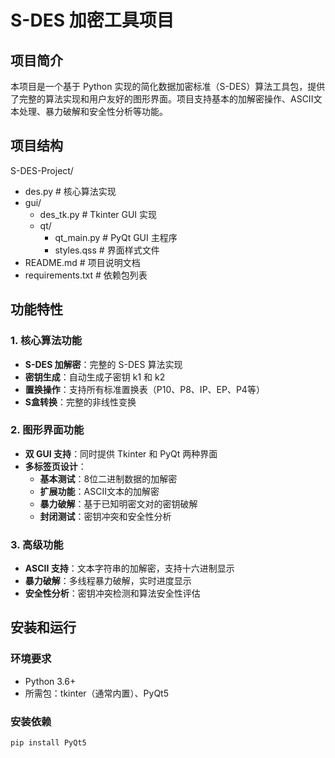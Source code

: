# S-DES 加密工具项目

## 项目简介
本项目是一个基于 Python 实现的简化数据加密标准（S-DES）算法工具包，提供了完整的算法实现和用户友好的图形界面。项目支持基本的加解密操作、ASCII文本处理、暴力破解和安全性分析等功能。

## 项目结构
S-DES-Project/
- des.py                    # 核心算法实现
- gui/
  - des_tk.py               # Tkinter GUI 实现
  - qt/
    - qt_main.py            # PyQt GUI 主程序
    - styles.qss            # 界面样式文件
- README.md                 # 项目说明文档
- requirements.txt          # 依赖包列表



## 功能特性

### 1. 核心算法功能
- **S-DES 加解密**：完整的 S-DES 算法实现
- **密钥生成**：自动生成子密钥 k1 和 k2
- **置换操作**：支持所有标准置换表（P10、P8、IP、EP、P4等）
- **S盒转换**：完整的非线性变换

### 2. 图形界面功能
- **双 GUI 支持**：同时提供 Tkinter 和 PyQt 两种界面
- **多标签页设计**：
  - **基本测试**：8位二进制数据的加解密
  - **扩展功能**：ASCII文本的加解密
  - **暴力破解**：基于已知明密文对的密钥破解
  - **封闭测试**：密钥冲突和安全性分析

### 3. 高级功能
- **ASCII 支持**：文本字符串的加解密，支持十六进制显示
- **暴力破解**：多线程暴力破解，实时进度显示
- **安全性分析**：密钥冲突检测和算法安全性评估

## 安装和运行

### 环境要求
- Python 3.6+
- 所需包：tkinter（通常内置）、PyQt5

### 安装依赖
```bash
pip install PyQt5

